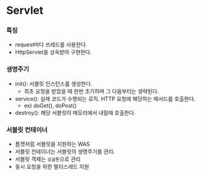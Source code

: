 # Servlet

### 특징

- request마다 쓰레드를 사용한다.
- HttpServlet을 상속받아 구현한다.

### 생명주기
- init(): 서블릿 인스턴스를 생성한다. 
  - 최초 요청을 받았을 때 한번 초기하며 그 다음부터는 생략된다.
- service(): 실제 코드가 수행되는 로직. HTTP 요청에 해당하는 메서드를 호출한다. 
  - ex) doGet(), doPost()
- destroy(): 해당 서블릿이 메모리에서 내릴때 호출한다.


### 서블릿 컨테이너

- 톰캣처럼 서블릿을 지원하는 WAS
- 서블릿 컨테이너는 서블릿의 생명주기를 관리.
- 서블릿 객체는 `싱글톤`으로 관리
- 동시 요청을 위한 멀티스레드 지원